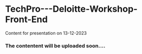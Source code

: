 # TechPro---Deloitte-Workshop-Front-End
Content for presentation on 13-12-2023 

### The contentent will be uploaded soon....
